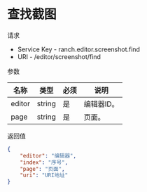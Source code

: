 # 查找截图

请求
- Service Key - ranch.editor.screenshot.find
- URI - /editor/screenshot/find

参数

|名称|类型|必须|说明|
|---|---|---|---|
|editor|string|是|编辑器ID。|
|page|string|是|页面。|

返回值
```json
{
    "editor": "编辑器",
    "index": "序号",
    "page": "页面",
    "uri": "URI地址"
}
```
